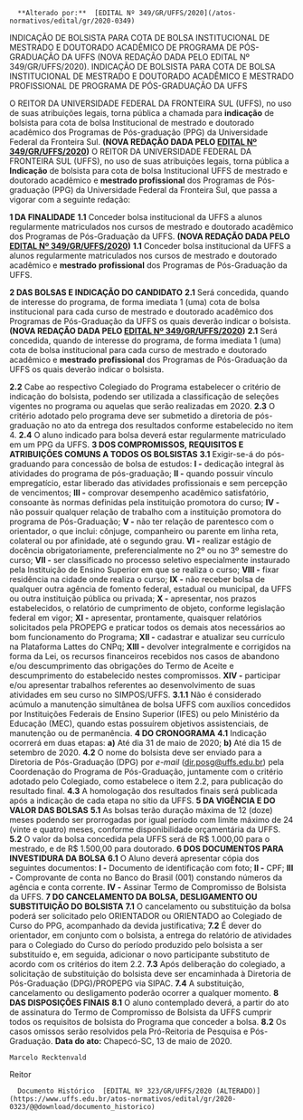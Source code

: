       **Alterado por:**  [EDITAL Nº 349/GR/UFFS/2020](/atos-normativos/edital/gr/2020-0349) 

   INDICAÇÃO DE BOLSISTA PARA COTA DE BOLSA INSTITUCIONAL DE MESTRADO E DOUTORADO ACADÊMICO DE PROGRAMA DE PÓS-GRADUAÇÃO DA UFFS (NOVA REDAÇÃO DADA PELO EDITAL Nº 349/GR/UFFS/2020). INDICAÇÃO DE BOLSISTA PARA COTA DE BOLSA INSTITUCIONAL DE MESTRADO E DOUTORADO ACADÊMICO E MESTRADO PROFISSIONAL DE PROGRAMA DE PÓS-GRADUAÇÃO DA UFFS  

 O REITOR DA UNIVERSIDADE FEDERAL DA FRONTEIRA SUL (UFFS), no uso de suas atribuições legais, torna pública a chamada para **indicação** de bolsista para cota de bolsa Institucional de mestrado e doutorado acadêmico dos Programas de Pós-graduação (PPG) da Universidade Federal da Fronteira Sul. **(NOVA REDAÇÃO DADA PELO [EDITAL Nº 349/GR/UFFS/2020](https://www.uffs.edu.br/atos-normativos/edital/gr/2020-0349))** O REITOR DA UNIVERSIDADE FEDERAL DA FRONTEIRA SUL (UFFS), no uso de suas atribuições legais, torna pública a **Indicação** de bolsista para cota de bolsa Institucional UFFS de mestrado e doutorado acadêmico e **mestrado profissional** dos Programas de Pós-graduação (PPG) da Universidade Federal da Fronteira Sul, que passa a vigorar com a seguinte redação:

   **1 DA FINALIDADE** **1.1**  Conceder bolsa institucional da UFFS a alunos regularmente matriculados nos cursos de mestrado e doutorado acadêmico dos Programas de Pós-Graduação da UFFS. **(NOVA REDAÇÃO DADA PELO [EDITAL Nº 349/GR/UFFS/2020](https://www.uffs.edu.br/atos-normativos/edital/gr/2020-0349))** **1.1** Conceder bolsa institucional da UFFS a alunos regularmente matriculados nos cursos de mestrado e doutorado acadêmico e **mestrado** **profissional** dos Programas de Pós-Graduação da UFFS.

   **2 DAS BOLSAS E INDICAÇÃO DO CANDIDATO** **2.1**  Será concedida, quando de interesse do programa, de forma imediata 1 (uma) cota de bolsa institucional para cada curso de mestrado e doutorado acadêmico dos Programas de Pós-Graduação da UFFS os quais deverão indicar o bolsista. **(NOVA REDAÇÃO DADA PELO [EDITAL Nº 349/GR/UFFS/2020](https://www.uffs.edu.br/atos-normativos/edital/gr/2020-0349))** **2.1** Será concedida, quando de interesse do programa, de forma imediata 1 (uma) cota de bolsa institucional para cada curso de mestrado e doutorado acadêmico e **mestrado** **profissional** dos Programas de Pós-Graduação da UFFS os quais deverão indicar o bolsista.

  **2.2**  Cabe ao respectivo Colegiado do Programa estabelecer o critério de indicação do bolsista, podendo ser utilizada a classificação de seleções vigentes no programa ou aquelas que serão realizadas em 2020. **2.3**  O critério adotado pelo programa deve ser submetido a diretoria de pós-graduação no ato da entrega dos resultados conforme estabelecido no item 4. **2.4**  O aluno indicado para bolsa deverá estar regularmente matriculado em um PPG da UFFS.  **3 DOS COMPROMISSOS, REQUISITOS E ATRIBUIÇÕES COMUNS A TODOS OS BOLSISTAS** **3.1**  Exigir-se-á do pós-graduando para concessão de bolsa de estudos: **I -**  dedicação integral às atividades do programa de pós-graduação; **II -**  quando possuir vínculo empregatício, estar liberado das atividades profissionais e sem percepção de vencimentos; **III -**  comprovar desempenho acadêmico satisfatório, consoante às normas definidas pela instituição promotora do curso; **IV -**  não possuir qualquer relação de trabalho com a instituição promotora do programa de Pós-Graduação; **V -**  não ter relação de parentesco com o orientador, o que inclui: cônjuge, companheiro ou parente em linha reta, colateral ou por afinidade, até o segundo grau. **VI -**  realizar estágio de docência obrigatoriamente, preferencialmente no 2º ou no 3º semestre do curso; **VII -**  ser classificado no processo seletivo especialmente instaurado pela Instituição de Ensino Superior em que se realiza o curso; **VIII -**  fixar residência na cidade onde realiza o curso; **IX -**  não receber bolsa de qualquer outra agência de fomento federal, estadual ou municipal, da UFFS ou outra instituição pública ou privada; **X -**  apresentar, nos prazos estabelecidos, o relatório de cumprimento de objeto, conforme legislação federal em vigor; **XI -**  apresentar, prontamente, quaisquer relatórios solicitados pela PROPEPG e praticar todos os demais atos necessários ao bom funcionamento do Programa; **XII -**  cadastrar e atualizar seu currículo na Plataforma Lattes do CNPq; **XIII -**  devolver integralmente e corrigidos na forma da Lei, os recursos financeiros recebidos nos casos de abandono e/ou descumprimento das obrigações do Termo de Aceite e descumprimento do estabelecido nestes compromissos. **XIV -**  participar e/ou apresentar trabalhos referentes ao desenvolvimento de suas atividades em seu curso no SIMPOS/UFFS. **3.1.1**  Não é considerado acúmulo a manutenção simultânea de bolsa UFFS com auxílios concedidos por Instituições Federais de Ensino Superior (IFES) ou pelo Ministério da Educação (MEC), quando estas possuírem objetivos assistenciais, de manutenção ou de permanência.  **4 DO CRONOGRAMA** **4.1**  Indicação ocorrerá em duas etapas: **a)** Até dia 31 de maio de 2020; **b)** Até dia 15 de setembro de 2020. **4.2**  O nome do bolsista deve ser enviado para a Diretoria de Pós-Graduação (DPG) por *e-mail*  (dir.posg@uffs.edu.br) pela Coordenação do Programa de Pós-Graduação, juntamente com o critério adotado pelo Colegiado, como estabelece o item 2.2, para publicação do resultado final. **4.3**  A homologação dos resultados finais será publicada após a indicação de cada etapa no sítio da UFFS.  **5 DA VIGÊNCIA E DO VALOR DAS BOLSAS** **5.1**  As bolsas terão duração máxima de 12 (doze) meses podendo ser prorrogadas por igual período com limite máximo de 24 (vinte e quatro) meses, conforme disponibilidade orçamentária da UFFS. **5.2**  O valor da bolsa concedida pela UFFS será de R$ 1.000,00 para o mestrado, e de R$ 1.500,00 para doutorado.  **6 DOS DOCUMENTOS PARA INVESTIDURA DA BOLSA** **6.1**  O Aluno deverá apresentar cópia dos seguintes documentos: **I -**  Documento de identificação com foto; **II -**  CPF; **III -**  Comprovante de conta no Banco do Brasil (001) constando números da agência e conta corrente. **IV -**  Assinar Termo de Compromisso de Bolsista da UFFS.  **7 DO CANCELAMENTO DA BOLSA, DESLIGAMENTO OU SUBSTITUIÇÃO DO BOLSISTA** **7.1**  O cancelamento ou substituição da bolsa poderá ser solicitado pelo ORIENTADOR ou ORIENTADO ao Colegiado de Curso do PPG, acompanhado da devida justificativa; **7.2**  É dever do orientador, em conjunto com o bolsista, a entrega do relatório de atividades para o Colegiado do Curso do período produzido pelo bolsista a ser substituído e, em seguida, adicionar o novo participante substituto de acordo com os critérios do item 2.2. **7.3**  Após deliberação do colegiado, a solicitação de substituição do bolsista deve ser encaminhada à Diretoria de Pós-Graduação (DPG)/PROPEPG via SIPAC. **7.4**  A substituição, cancelamento ou desligamento poderão ocorrer a qualquer momento.  **8 DAS DISPOSIÇÕES FINAIS** **8.1**  O aluno contemplado deverá, a partir do ato de assinatura do Termo de Compromisso de Bolsista da UFFS cumprir todos os requisitos de bolsista do Programa que conceder a bolsa. **8.2**  Os casos omissos serão resolvidos pela Pró-Reitoria de Pesquisa e Pós-Graduação.        **Data do ato:** Chapecó-SC, 13 de maio de 2020.   
 

    Marcelo Recktenvald   
 Reitor 

      Documento Histórico  [EDITAL Nº 323/GR/UFFS/2020 (ALTERADO)](https://www.uffs.edu.br/atos-normativos/edital/gr/2020-0323/@@download/documento_historico)     
      